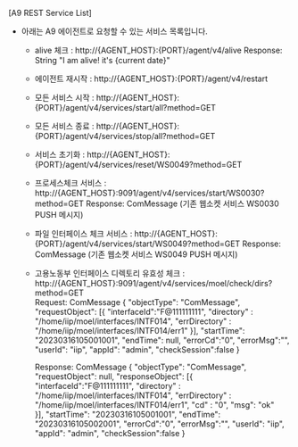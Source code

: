 [A9 REST Service List]

* 아래는 A9 에이전트로 요청할 수 있는 서비스 목록입니다. 
    - alive 체크 :
        http://{AGENT_HOST}:{PORT}/agent/v4/alive
        Response: String "I am alive! it's {current date}"

    - 에이전트 재시작 : 
        http://{AGENT_HOST}:{PORT}/agent/v4/restart

    - 모든 서비스 시작 : 
        http://{AGENT_HOST}:{PORT}/agent/v4/services/start/all?method=GET

    - 모든 서비스 종료 : 
        http://{AGENT_HOST}:{PORT}/agent/v4/services/stop/all?method=GET

    - 서비스 초기화 : 
        http://{AGENT_HOST}:{PORT}/agent/v4/services/reset/WS0049?method=GET

    - 프로세스체크 서비스 : 
        http://{AGENT_HOST}:9091/agent/v4/services/start/WS0030?method=GET
        Response: ComMessage (기존 웹소켓 서비스 WS0030 PUSH 메시지)   

    - 파일 인터페이스 체크 서비스 : 
        http://{AGENT_HOST}:{PORT}/agent/v4/services/start/WS0049?method=GET
        Response: ComMessage (기존 웹소켓 서비스 WS0049 PUSH 메시지)   

    - 고용노동부 인터페이스 디렉토리 유효성 체크 : 
        http://{AGENT_HOST}:9091/agent/v4/services/moel/check/dirs?method=GET        
        Request: ComMessage
        {
            "objectType": "ComMessage",
            "requestObject": [{
                    "interfaceId":"F@111111111",
                    "directory" : "/home/iip/moel/interfaces/INTF014",
                    "errDirectory" : "/home/iip/moel/interfaces/INTF014/err1"
            }],
            "startTime": "20230316105001001",
            "endTime": null,
            "errorCd":"0",
            "errorMsg":"",
            "userId": "iip",
            "appId": "admin",
            "checkSession":false
        }

        Response: ComMessage
        {
            "objectType": "ComMessage",
            "requestObject": null,
            "responseObject": [{
                    "interfaceId":"F@111111111",
                    "directory" : "/home/iip/moel/interfaces/INTF014",
                    "errDirectory" : "/home/iip/moel/interfaces/INTF014/err1",
                    "cd" : "0",
                    "msg": "ok"                    
            }],
            "startTime": "20230316105001001",
            "endTime": "20230316105002001",
            "errorCd":"0",
            "errorMsg":"",
            "userId": "iip",
            "appId": "admin",
            "checkSession":false
        }